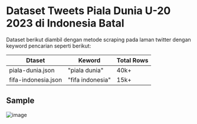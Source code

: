 # Dataset Tweets Piala Dunia U-20 2023 di Indonesia Batal

Dataset berikut diambil dengan metode scraping pada laman twitter dengan keyword pencarian seperti berikut:

| Dtaset | Keword | Total Rows |
|---------|---------|---|
| piala-dunia.json | "piala dunia" | 40k+ |
| fifa-indonesia.json | "fifa indonesia" | 15k+ |

## Sample


![image](https://user-images.githubusercontent.com/73756341/228927285-65bc074a-f27a-4c95-b30f-e3bf7742a8a6.png)
